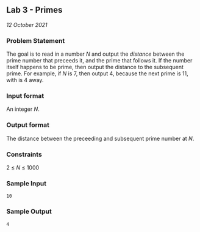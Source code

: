 ## Lab 3 - Primes
*12 October 2021*

### Problem Statement
The goal is to read in a number *N* and output the *distance* between the prime number that preceeds it, and the prime that follows it. If the number itself happens to be prime, then output the distance to the subsequent prime. For example, if *N* is 7, then output 4, because the next prime is 11, with is 4 away.

### Input format
An integer *N*.

### Output format
The distance between the preceeding and subsequent prime number at *N*.

### Constraints
2 ≤ *N* ≤ 1000

### Sample Input
```10```

### Sample Output
```4```
